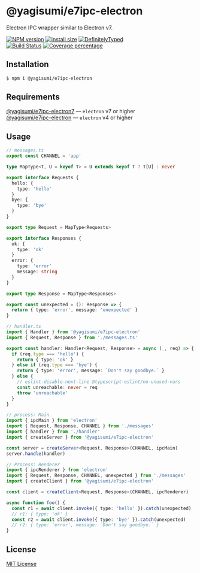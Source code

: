 # @yagisumi/e7ipc-electron

Electron IPC wrapper similar to Electron v7.

[![NPM version][npm-image]][npm-url] [![install size][packagephobia-image]][packagephobia-url] [![DefinitelyTyped][dts-image]][dts-url]  
[![Build Status][githubactions-image]][githubactions-url] [![Coverage percentage][coveralls-image]][coveralls-url]

## Installation

```sh
$ npm i @yagisumi/e7ipc-electron
```

## Requirements

[@yagisumi/e7ipc-electron7](https://www.npmjs.com/package/@yagisumi/e7ipc-electron7) ― `electron` v7 or higher<br>
[@yagisumi/e7ipc-electron](https://www.npmjs.com/package/@yagisumi/e7ipc-electron) ― `electron` v4 or higher

## Usage

```ts
// messages.ts
export const CHANNEL = 'app'

type MapType<T, U = keyof T> = U extends keyof T ? T[U] : never

export interface Requests {
  hello: {
    type: 'hello'
  }
  bye: {
    type: 'bye'
  }
}

export type Request = MapType<Requests>

export interface Responses {
  ok: {
    type: 'ok'
  }
  error: {
    type: 'error'
    message: string
  }
}

export type Response = MapType<Responses>

export const unexpected = (): Response => {
  return { type: 'error', message: 'unexpected' }
}
```

```ts
// handler.ts
import { Handler } from '@yagisumi/e7ipc-electron'
import { Request, Response } from './messages.ts'

export const handler: Handler<Request, Response> = async (_, req) => {
  if (req.type === 'hello') {
    return { type: 'ok' }
  } else if (req.type === 'bye') {
    return { type: 'error', message: `Don't say goodbye.` }
  } else {
    // eslint-disable-next-line @typescript-eslint/no-unused-vars
    const unreachable: never = req
    throw 'unreachable'
  }
}
```

```ts
// process: Main
import { ipcMain } from 'electron'
import { Request, Response, CHANNEL } from './messages'
import { handler } from './handler'
import { createServer } from '@yagisumi/e7ipc-electron'

const server = createServer<Request, Response>(CHANNEL, ipcMain)
server.handle(handler)
```

```ts
// Process: Renderer
import { ipcRenderer } from 'electron'
import { Request, Response, CHANNEL, unexpected } from './messages'
import { createClient } from '@yagisumi/e7ipc-electron'

const client = createClient<Request, Response>(CHANNEL, ipcRenderer)

async function foo() {
  const r1 = await client.invoke({ type: 'hello' }).catch(unexpected)
  // r1: { type: 'ok' }
  const r2 = await client.invoke({ type: 'bye' }).catch(unexpected)
  // r2: { type: 'error', message: `Don't say goodbye.` }
}
```

## License

[MIT License](https://opensource.org/licenses/MIT)

[githubactions-image]: https://img.shields.io/github/workflow/status/yagisumi/node-e7ipc-electron/build?logo=github&style=flat-square
[githubactions-url]: https://github.com/yagisumi/node-e7ipc-electron/actions
[npm-image]: https://img.shields.io/npm/v/@yagisumi/e7ipc-electron.svg?style=flat-square
[npm-url]: https://npmjs.org/package/@yagisumi/e7ipc-electron
[packagephobia-image]: https://flat.badgen.net/packagephobia/install/@yagisumi/e7ipc-electron
[packagephobia-url]: https://packagephobia.now.sh/result?p=@yagisumi/e7ipc-electron
[coveralls-image]: https://img.shields.io/coveralls/yagisumi/node-e7ipc-electron.svg?style=flat-square
[coveralls-url]: https://coveralls.io/github/yagisumi/node-e7ipc-electron?branch=master
[dts-image]: https://img.shields.io/badge/DefinitelyTyped-.d.ts-blue.svg?style=flat-square
[dts-url]: http://definitelytyped.org
